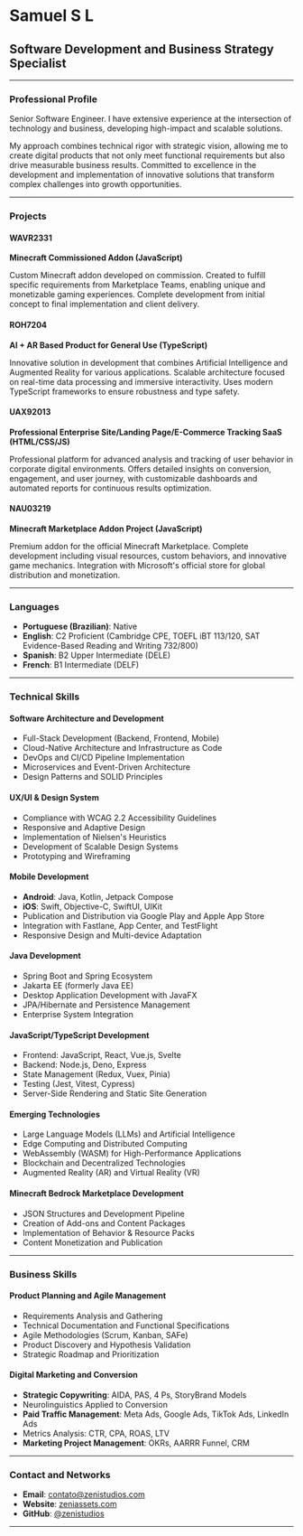 # Samuel S L

## Software Development and Business Strategy Specialist

---

### Professional Profile

Senior Software Engineer. I have extensive experience at the intersection of technology and business, developing high-impact and scalable solutions.

My approach combines technical rigor with strategic vision, allowing me to create digital products that not only meet functional requirements but also drive measurable business results. Committed to excellence in the development and implementation of innovative solutions that transform complex challenges into growth opportunities.

---

### Projects

#### WAVR2331
**Minecraft Commissioned Addon (JavaScript)**

Custom Minecraft addon developed on commission. Created to fulfill specific requirements from Marketplace Teams, enabling unique and monetizable gaming experiences. Complete development from initial concept to final implementation and client delivery.

#### ROH7204
**AI + AR Based Product for General Use (TypeScript)**

Innovative solution in development that combines Artificial Intelligence and Augmented Reality for various applications. Scalable architecture focused on real-time data processing and immersive interactivity. Uses modern TypeScript frameworks to ensure robustness and type safety.

#### UAX92013
**Professional Enterprise Site/Landing Page/E-Commerce Tracking SaaS (HTML/CSS/JS)**

Professional platform for advanced analysis and tracking of user behavior in corporate digital environments. Offers detailed insights on conversion, engagement, and user journey, with customizable dashboards and automated reports for continuous results optimization.

#### NAU03219
**Minecraft Marketplace Addon Project (JavaScript)**

Premium addon for the official Minecraft Marketplace. Complete development including visual resources, custom behaviors, and innovative game mechanics. Integration with Microsoft's official store for global distribution and monetization.

---

### Languages

- **Portuguese (Brazilian)**: Native
- **English**: C2 Proficient (Cambridge CPE, TOEFL iBT 113/120, SAT Evidence-Based Reading and Writing 732/800)
- **Spanish**: B2 Upper Intermediate (DELE)
- **French**: B1 Intermediate (DELF)

---

### Technical Skills

#### Software Architecture and Development
- Full-Stack Development (Backend, Frontend, Mobile)
- Cloud-Native Architecture and Infrastructure as Code
- DevOps and CI/CD Pipeline Implementation
- Microservices and Event-Driven Architecture
- Design Patterns and SOLID Principles

#### UX/UI & Design System
- Compliance with WCAG 2.2 Accessibility Guidelines
- Responsive and Adaptive Design
- Implementation of Nielsen's Heuristics
- Development of Scalable Design Systems
- Prototyping and Wireframing

#### Mobile Development
- **Android**: Java, Kotlin, Jetpack Compose
- **iOS**: Swift, Objective-C, SwiftUI, UIKit
- Publication and Distribution via Google Play and Apple App Store
- Integration with Fastlane, App Center, and TestFlight
- Responsive Design and Multi-device Adaptation

#### Java Development
- Spring Boot and Spring Ecosystem
- Jakarta EE (formerly Java EE)
- Desktop Application Development with JavaFX
- JPA/Hibernate and Persistence Management
- Enterprise System Integration

#### JavaScript/TypeScript Development
- Frontend: JavaScript, React, Vue.js, Svelte
- Backend: Node.js, Deno, Express
- State Management (Redux, Vuex, Pinia)
- Testing (Jest, Vitest, Cypress)
- Server-Side Rendering and Static Site Generation

#### Emerging Technologies
- Large Language Models (LLMs) and Artificial Intelligence
- Edge Computing and Distributed Computing
- WebAssembly (WASM) for High-Performance Applications
- Blockchain and Decentralized Technologies
- Augmented Reality (AR) and Virtual Reality (VR)

#### Minecraft Bedrock Marketplace Development
- JSON Structures and Development Pipeline
- Creation of Add-ons and Content Packages
- Implementation of Behavior & Resource Packs
- Content Monetization and Publication

---

### Business Skills

#### Product Planning and Agile Management
- Requirements Analysis and Gathering
- Technical Documentation and Functional Specifications
- Agile Methodologies (Scrum, Kanban, SAFe)
- Product Discovery and Hypothesis Validation
- Strategic Roadmap and Prioritization

#### Digital Marketing and Conversion
- **Strategic Copywriting**: AIDA, PAS, 4 Ps, StoryBrand Models
- Neurolinguistics Applied to Conversion
- **Paid Traffic Management**: Meta Ads, Google Ads, TikTok Ads, LinkedIn Ads
- Metrics Analysis: CTR, CPA, ROAS, LTV
- **Marketing Project Management**: OKRs, AARRR Funnel, CRM

---

### Contact and Networks

- **Email**: [contato@zenistudios.com](mailto:contato@zenistudios.com)
- **Website**: [zeniassets.com](https://www.zeniassets.com)
- **GitHub**: [@zenistudios](https://github.com/zenistudios)

---
